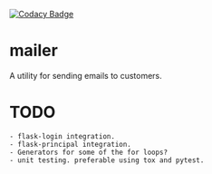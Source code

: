 [![Codacy Badge](https://api.codacy.com/project/badge/Grade/0591b76f51d54a39b725ea2d296adc9b)](https://www.codacy.com/app/JorDunn/mailer?utm_source=github.com&amp;utm_medium=referral&amp;utm_content=JorDunn/mailer&amp;utm_campaign=Badge_Grade)

# mailer
A utility for sending emails to customers.

# TODO
    - flask-login integration.
    - flask-principal integration.
    - Generators for some of the for loops?
    - unit testing. preferable using tox and pytest.